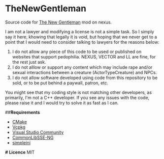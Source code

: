 # TheNewGentleman
Source code for [The New Gentleman](https://www.nexusmods.com/skyrimspecialedition/mods/104215) mod on nexus.

I am not a lawyer and modifying a license is not a simple task. So I simply say it here, khowing that legally 
it is void, but hoping that we never get to a point that I would need to consider talking to lawyers 
for the reasons below: 
  1) I do not allow any piece of this code to be used or published on websites that support pedophilia. 
     NEXUS, VECTOR and LL are fine, for the rest just ask.
  2) I do not alllow or support any content which may include rape and/or sexual interactions between a
     creature (ActorTypeCreature) and NPCs.
  3) I do not allow software developed using code from this repository to be sold, or to be put behind a
     paywall, patron, etc.

You might see that my coding style is not matching other developers, as primarily, I'm not a C++ developer. 
If you see any issues with the code, please raise it and I would try to solve it as fast as I can.

##**Requirements**
* [CMake](https://cmake.org/)
* [Vcpkg](https://github.com/microsoft/vcpkg)
* [Visual Studio Community](https://visualstudio.microsoft.com/)
* [CommonLibSSE-NG](https://gitlab.com/colorglass/vcpkg-colorglass)
* [simpleini](https://github.com/brofield/simpleini)

**# Licence**
MIT
